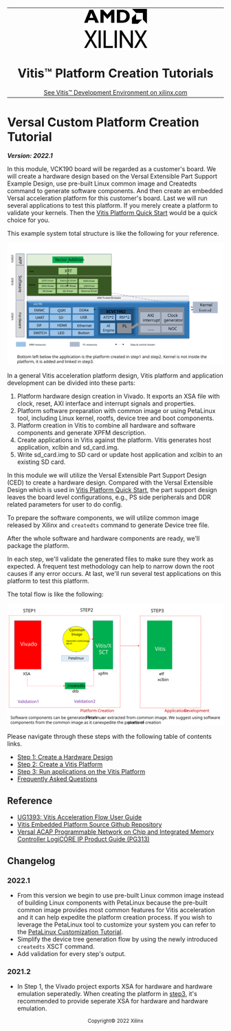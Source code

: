 <!-- 
# Copyright 2022 Xilinx Inc.
# 
# Licensed under the Apache License, Version 2.0 (the "License");
# you may not use this file except in compliance with the License.
# You may obtain a copy of the License at
#
#     http://www.apache.org/licenses/LICENSE-2.0
#
# Unless required by applicable law or agreed to in writing, software
# distributed under the License is distributed on an "AS IS" BASIS,
# WITHOUT WARRANTIES OR CONDITIONS OF ANY KIND, either express or implied.
# See the License for the specific language governing permissions and
# limitations under the License.
-->


<table class="sphinxhide" width="100%">
 <tr width="100%">
    <td align="center"><img src="https://raw.githubusercontent.com/Xilinx/Image-Collateral/main/xilinx-logo.png" width="30%"/><h1>Vitis™ Platform Creation Tutorials</h1>
    <a href="https://www.xilinx.com/products/design-tools/vitis.html">See Vitis™ Development Environment on xilinx.com</br></a>
    </td>
 </tr>
</table>

# Versal Custom Platform Creation Tutorial

***Version: 2022.1***

In this module, VCK190 board will be regarded as a customer's board. We will create a hardware design based on the Versal Extensible Part Support Example Design, use pre-built Linux common image and Createdts command to generate software components. And then create an embedded Versal acceleration platform for this customer's board. Last we will run several applications to test this platform. If you merely create a platform to validate your kernels. Then the [Vitis Platform Quick Start](../../../Getting_Started/Vitis_Platform/README.md) would be a quick choice for you.

This example system total structure is like the following for your reference.

![Vitis Platform structure](images/structure.svg)

In a general Vitis acceleration platform design, Vitis platform and application development can be divided into these parts:

1. Platform hardware design creation in Vivado. It exports an XSA file with clock, reset, AXI interface and interrupt signals and properties.
2. Platform software preparation with common image or using PetaLinux tool, including Linux kernel, rootfs, device tree and boot components.
3. Platform creation in Vitis to combine all hardware and software components and generate XPFM description.
4. Create applications in Vitis against the platform. Vitis generates host application, xclbin and sd_card.img.
5. Write sd_card.img to SD card or update host application and xclbin to an existing SD card.

In this module we will utilize the Versal Extensible Part Support Design (CED) to create a hardware design. Compared with the Versal Extensible Design which is used in [Vitis Platform Quick Start](../../../Getting_Started/Vitis_Platform/README.md), the part support design leaves the board level configurations, e.g., PS side peripherals and DDR related parameters for user to do config.

To prepare the software components, we will utilize common image released by Xilinx and `createdts` command to generate Device tree file. 

After the whole software and hardware components are ready, we'll package the platform. 
 
In each step, we'll validate the generated files to make sure they work as expected. A frequent test methodology can help to narrow down the root causes if any error occurs. At last, we'll run several test applications on this platform to test this platform.

The total flow is like the following:

![Vitis Platform structure](images/flow.svg)



Please navigate through these steps with the following table of contents links.

- [Step 1: Create a Hardware Design](./step1.md)
- [Step 2: Create a Vitis Platform](./step2.md)
- [Step 3: Run applications on the Vitis Platform](./step3.md)
- [Frequently Asked Questions](faq.md)



## Reference

- [UG1393: Vitis Acceleration Flow User Guide](https://docs.xilinx.com/r/en-US/ug1393-vitis-application-acceleration)
- [Vitis Embedded Platform Source Github Repository](https://github.com/Xilinx/Vitis_Embedded_Platform_Source)
- [Versal ACAP Programmable Network on Chip and Integrated Memory Controller LogiCORE IP Product Guide (PG313)](https://docs.xilinx.com/r/en-US/pg313-network-on-chip)


## Changelog
### 2022.1
- From this version we begin to use pre-built Linux common image instead of building Linux components with PetaLinux because the pre-built common image provides most common features for Vitis acceleration and it can help expedite the platform creation process. If you wish to leverage the PetaLinux tool to customize your system you can refer to the [PetaLinux Customization Tutorial](../../Feature_Tutorials/02_petalinux_customization/README.md).
- Simplify the device tree generation flow by using the newly introduced `createdts` XSCT command.
- Add validation for every step's output.


### 2021.2
- In Step 1, the Vivado project exports XSA for hardware and hardware emulation seperatedly. When creating the platform in [step3](./step3.md), it's recommended to provide seperate XSA for hardware and hardware emulation.



<p align="center"><sup>Copyright&copy; 2022 Xilinx</sup></p>


